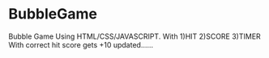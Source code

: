 # BubbleGame
Bubble Game
Using HTML/CSS/JAVASCRIPT.
With 
1)HIT 
2)SCORE 
3)TIMER
With correct hit score gets +10 updated......


